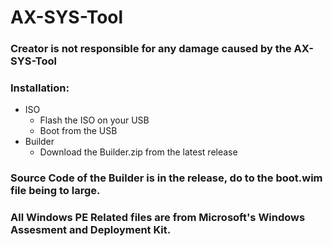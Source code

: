 # AX-SYS-Tool
### Creator is not responsible for any damage caused by the AX-SYS-Tool

### Installation:
  - ISO
    - Flash the ISO on your USB
    - Boot from the USB
  - Builder
    - Download the Builder.zip from the latest release

### Source Code of the Builder is in the release, do to the boot.wim file being to large.
### All Windows PE Related files are from Microsoft's Windows Assesment and Deployment Kit.
